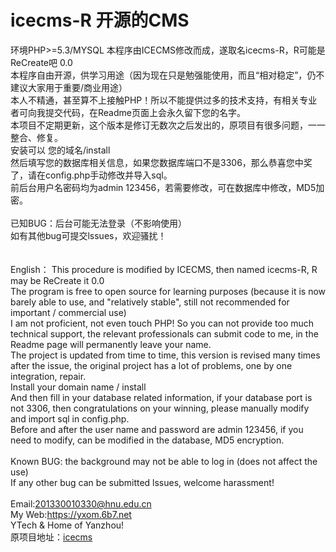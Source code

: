 # icecms-R 开源的CMS
环境PHP>=5.3/MYSQL
本程序由ICECMS修改而成，遂取名icecms-R，R可能是ReCreate吧  0.0 <br />
本程序自由开源，供学习用途（因为现在只是勉强能使用，而且“相对稳定”，仍不建议大家用于重要/商业用途）<br />
本人不精通，甚至算不上接触PHP！所以不能提供过多的技术支持，有相关专业者可向我提交代码，在Readme页面上会永久留下您的名字。 <br />
本项目不定期更新，这个版本是修订无数次之后发出的，原项目有很多问题，一一整合、修复。<br />
安装可以  您的域名/install <br />
然后填写您的数据库相关信息，如果您数据库端口不是3306，那么恭喜您中奖了，请在config.php手动修改并导入sql。<br />
前后台用户名密码均为admin 123456，若需要修改，可在数据库中修改，MD5加密。<br />
<br />
已知BUG：后台可能无法登录（不影响使用）<br />
如有其他bug可提交lssues，欢迎骚扰！<br />
<br /><br />
English：
This procedure is modified by ICECMS, then named icecms-R, R may be ReCreate it 0.0 <br />
The program is free to open source for learning purposes (because it is now barely able to use, and "relatively stable", still not recommended for important / commercial use) <br />
I am not proficient, not even touch PHP! So you can not provide too much technical support, the relevant professionals can submit code to me, in the Readme page will permanently leave your name. <br />
The project is updated from time to time, this version is revised many times after the issue, the original project has a lot of problems, one by one integration, repair. <br />
Install your domain name / install <br />
And then fill in your database related information, if your database port is not 3306, then congratulations on your winning, please manually modify and import sql in config.php. <br />
Before and after the user name and password are admin 123456, if you need to modify, can be modified in the database, MD5 encryption. <br />
<br />
Known BUG: the background may not be able to log in (does not affect the use) <br />
If any other bug can be submitted lssues, welcome harassment! <br />
<br />
Email:201330010330@hnu.edu.cn <br />
My Web:https://yxom.6b7.net <br />
YTech & Home of Yanzhou! <br />
原项目地址：<a href="https://github.com/icedifferent/icecms">icecms</a><br />
